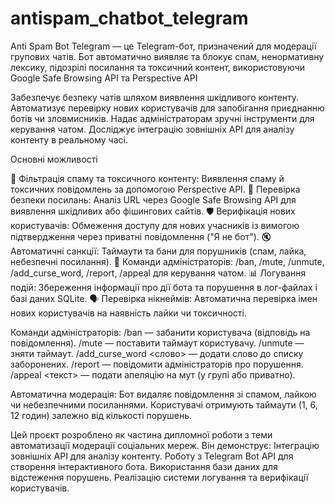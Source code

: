# antispam_chatbot_telegram
Anti Spam Bot Telegram — це Telegram-бот, призначений для модерації групових чатів. Бот автоматично виявляє та блокує спам, ненормативну лексику, підозрілі посилання та токсичний контент, використовуючи Google Safe Browsing API та Perspective API

Забезпечує безпеку чатів шляхом виявлення шкідливого контенту.
Автоматизує перевірку нових користувачів для запобігання приєднанню ботів чи зловмисників.
Надає адміністраторам зручні інструменти для керування чатом.
Досліджує інтеграцію зовнішніх API для аналізу контенту в реальному часі.

Основні можливості

🚫 Фільтрація спаму та токсичного контенту: Виявлення спаму й токсичних повідомлень за допомогою Perspective API.
🔗 Перевірка безпеки посилань: Аналіз URL через Google Safe Browsing API для виявлення шкідливих або фішингових сайтів.
🛡️ Верифікація нових користувачів: Обмеження доступу для нових учасників із вимогою підтвердження через приватні повідомлення ("Я не бот").
🔇 Автоматичні санкції: Таймаути та бани для порушників (спам, лайка, небезпечні посилання).
📝 Команди адміністраторів: /ban, /mute, /unmute, /add_curse_word, /report, /appeal для керування чатом.
📊 Логування подій: Збереження інформації про дії бота та порушення в лог-файлах і базі даних SQLite.
🗣️ Перевірка нікнеймів: Автоматична перевірка імен нових користувачів на наявність лайки чи токсичності.

Команди адміністраторів:
/ban — забанити користувача (відповідь на повідомлення).
/mute — поставити таймаут користувачу.
/unmute — зняти таймаут.
/add_curse_word <слово> — додати слово до списку заборонених.
/report — повідомити адміністраторів про порушення.
/appeal <текст> — подати апеляцію на мут (у групі або приватно).

Автоматична модерація:
Бот видаляє повідомлення зі спамом, лайкою чи небезпечними посиланнями.
Користувачі отримують таймаути (1, 6, 12 годин) залежно від кількості порушень.

Цей проєкт розроблено як частина дипломної роботи з теми автоматизації модерації соціальних мереж. Він демонструє:
Інтеграцію зовнішніх API для аналізу контенту.
Роботу з Telegram Bot API для створення інтерактивного бота.
Використання бази даних для відстеження порушень.
Реалізацію системи логування та верифікації користувачів.
